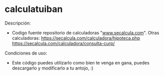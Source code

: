 calculatuiban
=============

Descripción:
* Codigo fuente repositorio de calculadoras "www.secalcula.com".
Otras calculadoras:
https://secalcula.com/calculadora/hipoteca.php
https://secalcula.com/calculadora/consulta-curp/

Condiciones de uso:
* Este código puedes utilizarlo como bien te venga en gana, puedes descargarlo y modificarlo a tu antojo, :)
